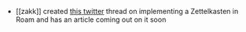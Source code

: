 - [[zakk]] created [this twitter](https://twitter.com/ZFleischmann/status/1309167935055900674) thread on implementing a Zettelkasten in Roam and has an article coming out on it soon
